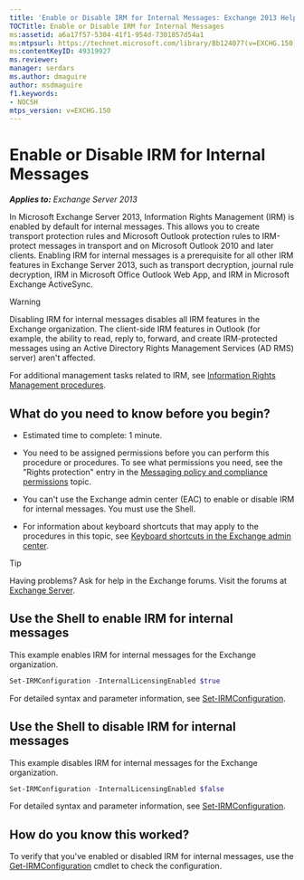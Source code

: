```yaml
---
title: 'Enable or Disable IRM for Internal Messages: Exchange 2013 Help'
TOCTitle: Enable or Disable IRM for Internal Messages
ms:assetid: a6a17f57-5304-41f1-954d-7301857d54a1
ms:mtpsurl: https://technet.microsoft.com/library/Bb124077(v=EXCHG.150)
ms:contentKeyID: 49319927
ms.reviewer: 
manager: serdars
ms.author: dmaguire
author: msdmaguire
f1.keywords:
- NOCSH
mtps_version: v=EXCHG.150
---
```


# Enable or Disable IRM for Internal Messages

_**Applies to:** Exchange Server 2013_

In Microsoft Exchange Server 2013, Information Rights Management (IRM) is enabled by default for internal messages. This allows you to create transport protection rules and Microsoft Outlook protection rules to IRM-protect messages in transport and on Microsoft Outlook 2010 and later clients. Enabling IRM for internal messages is a prerequisite for all other IRM features in Exchange Server 2013, such as transport decryption, journal rule decryption, IRM in Microsoft Office Outlook Web App, and IRM in Microsoft Exchange ActiveSync.

> [!WARNING]
> Disabling IRM for internal messages disables all IRM features in the Exchange organization. The client-side IRM features in Outlook (for example, the ability to read, reply to, forward, and create IRM-protected messages using an Active Directory Rights Management Services (AD&nbsp;RMS) server) aren't affected.

For additional management tasks related to IRM, see [Information Rights Management procedures](information-rights-management-procedures-exchange-2013-help.md).

## What do you need to know before you begin?

- Estimated time to complete: 1 minute.

- You need to be assigned permissions before you can perform this procedure or procedures. To see what permissions you need, see the "Rights protection" entry in the [Messaging policy and compliance permissions](messaging-policy-and-compliance-permissions-exchange-2013-help.md) topic.

- You can't use the Exchange admin center (EAC) to enable or disable IRM for internal messages. You must use the Shell.

- For information about keyboard shortcuts that may apply to the procedures in this topic, see [Keyboard shortcuts in the Exchange admin center](keyboard-shortcuts-in-the-exchange-admin-center-2013-help.md).

> [!TIP]
> Having problems? Ask for help in the Exchange forums. Visit the forums at [Exchange Server](https://go.microsoft.com/fwlink/p/?linkid=60612).

## Use the Shell to enable IRM for internal messages

This example enables IRM for internal messages for the Exchange organization.

```powershell
Set-IRMConfiguration -InternalLicensingEnabled $true
```

For detailed syntax and parameter information, see [Set-IRMConfiguration](https://docs.microsoft.com/powershell/module/exchange/Set-IRMConfiguration).

## Use the Shell to disable IRM for internal messages

This example disables IRM for internal messages for the Exchange organization.

```powershell
Set-IRMConfiguration -InternalLicensingEnabled $false
```

For detailed syntax and parameter information, see [Set-IRMConfiguration](https://docs.microsoft.com/powershell/module/exchange/Set-IRMConfiguration).

## How do you know this worked?

To verify that you've enabled or disabled IRM for internal messages, use the [Get-IRMConfiguration](https://docs.microsoft.com/powershell/module/exchange/Get-IRMConfiguration) cmdlet to check the configuration.
